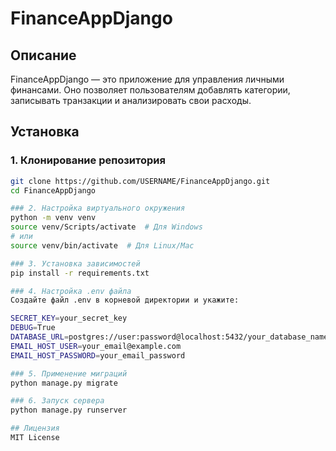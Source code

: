 # FinanceAppDjango  

## Описание  
FinanceAppDjango — это приложение для управления личными финансами. Оно позволяет пользователям добавлять категории, записывать транзакции и анализировать свои расходы.  

## Установка  

### 1. Клонирование репозитория  
```bash
git clone https://github.com/USERNAME/FinanceAppDjango.git
cd FinanceAppDjango

### 2. Настройка виртуального окружения
python -m venv venv
source venv/Scripts/activate  # Для Windows
# или
source venv/bin/activate  # Для Linux/Mac

### 3. Установка зависимостей
pip install -r requirements.txt

### 4. Настройка .env файла
Создайте файл .env в корневой директории и укажите:

SECRET_KEY=your_secret_key
DEBUG=True
DATABASE_URL=postgres://user:password@localhost:5432/your_database_name
EMAIL_HOST_USER=your_email@example.com
EMAIL_HOST_PASSWORD=your_email_password

### 5. Применение миграций
python manage.py migrate

### 6. Запуск сервера
python manage.py runserver

## Лицензия
MIT License
